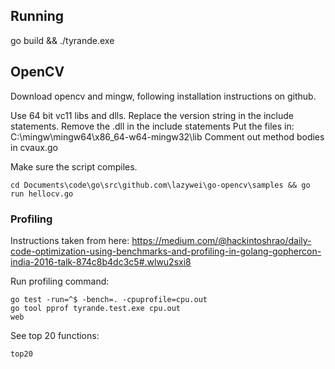 ## Running

go build && ./tyrande.exe

## OpenCV 

Download opencv and mingw, following installation instructions on github.


Use 64 bit vc11 libs and dlls.
Replace the version string in the include statements.
Remove the .dll in the include statements
Put the files in: C:\mingw\mingw64\x86_64-w64-mingw32\lib
Comment out method bodies in cvaux.go


Make sure the script compiles.
```
cd Documents\code\go\src\github.com\lazywei\go-opencv\samples && go run hellocv.go
```

### Profiling

Instructions taken from here: https://medium.com/@hackintoshrao/daily-code-optimization-using-benchmarks-and-profiling-in-golang-gophercon-india-2016-talk-874c8b4dc3c5#.wlwu2sxi8

Run profiling command:

```
go test -run=^$ -bench=. -cpuprofile=cpu.out
go tool pprof tyrande.test.exe cpu.out
web
```

See top 20 functions: 

```
top20
```
